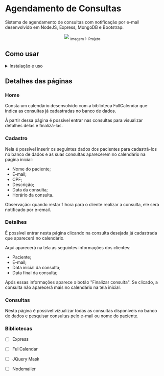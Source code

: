 # Agendamento de Consultas

Sistema de agendamento de consultas com notificação por e-mail desenvolvido em NodeJS, Express, MongoDB e Bootstrap.

<div align="center" width="300px">
  <img src="./public/assets/img/GifProjeto.gif"/>
  <sub>Imagem 1: Projeto</sub>
</div>

## Como usar

<details>
  <summary>Instalação e uso</summary>
  <ul>
    <li>Clone o repositório na sua máquina</li>
    <li>Na pasta Service > AppointmentService, no método "SendNotification" na constante "transport" insira as configurações do seu e-mail de testes.</li>
    <li>Depois, no CMD, digite o comando ``node index`` para iniciar a aplicação na rota ``localhost:8080`` </li>
    <li></li>
  </ul>
</details>

## Detalhes das páginas

### Home

Consta um calendário desenvolvido com a biblioteca FullCalendar que indica as consultas já cadastradas no banco de dados.

À partir dessa página é possível entrar nas consultas para visualizar detalhes delas e finalizá-las.

### Cadastro

Nela é possível inserir os seguintes dados dos pacientes para cadastrá-los no banco de dados e as suas consultas aparecerem no calendário na página inicial:

- Nome do paciente;
- E-mail;
- CPF;
- Descrição;
- Data da consulta;
- Horário da consulta.

Observação: quando restar 1 hora para o cliente realizar a consulta, ele será notificado por e-email. 

### Detalhes

É possível entrar nesta página clicando na consulta desejada já cadastrada que aparecerá no calendário.

Aqui aparecerá na tela as seguintes informações dos clientes:

- Paciente;
- E-mail;
- Data inicial da consulta;
- Data final da consulta;

Após essas informações aparece o botão "Finalizar consulta". Se clicado, a consulta não aparecerá mais no calendário na tela inicial. 

### Consultas

Nesta página é possível vizualizar todas as consultas disponíveis no banco de dados e pesquisar consultas pelo e-mail ou nome do paciente.

### Bibliotecas

- [ ] Express
- [ ] FullCalendar
- [ ] JQuery Mask
- [ ] Nodemailer

